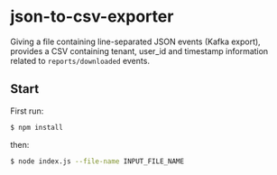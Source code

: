 # json-to-csv-exporter

Giving a file containing line-separated JSON events (Kafka export), provides a CSV containing tenant, user_id and timestamp information related to `reports/downloaded` events.

## Start
First run:
```bash
$ npm install
```
then:
```bash
$ node index.js --file-name INPUT_FILE_NAME
```